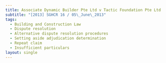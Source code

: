 ```yaml
---
title: Associate Dynamic Builder Pte Ltd v Tactic Foundation Pte Ltd
subtitle: "[2013] SGHCR 16 / 05\_June\_2013"
tags:
  - Building and Construction Law
  - Dispute resolution
  - Alternative dispute resolution procedures
  - Setting aside adjudication determination
  - Repeat claim
  - Insufficient particulars
layout: single
---
```


